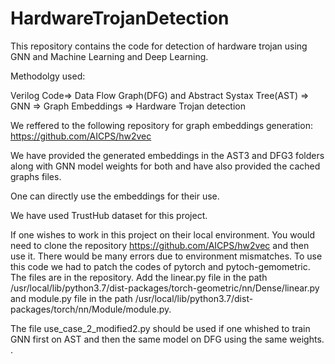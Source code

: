# HardwareTrojanDetection
This repository contains the code for detection of hardware trojan using GNN and Machine Learning and Deep Learning.

Methodolgy used:

Verilog Code⇒ Data Flow Graph(DFG) and Abstract Systax Tree(AST) => GNN
=> Graph Embeddings => Hardware Trojan detection

We reffered to the following repository for graph embeddings generation: https://github.com/AICPS/hw2vec

We have provided the generated embeddings in the AST3 and DFG3 folders along with GNN model weights for both and have also provided the cached graphs files.

One can directly use the embeddings for their use.

We have used TrustHub dataset for this project.

If one wishes to work in this project on their local environment. You would need to clone the repository https://github.com/AICPS/hw2vec and then use it. There would be many
errors due to environment mismatches. To use this code we had to patch the codes of pytorch and pytoch-gemometric. The files are in the repository. Add the linear.py file
in the path /usr/local/lib/python3.7/dist-packages/torch-geometric/nn/Dense/linear.py and module.py file in the path /usr/local/lib/python3.7/dist-packages/torch/nn/Module/module.py.

The file use_case_2_modified2.py should be used if one whished to train GNN first on AST and then the same model on DFG using the same weights.
.
